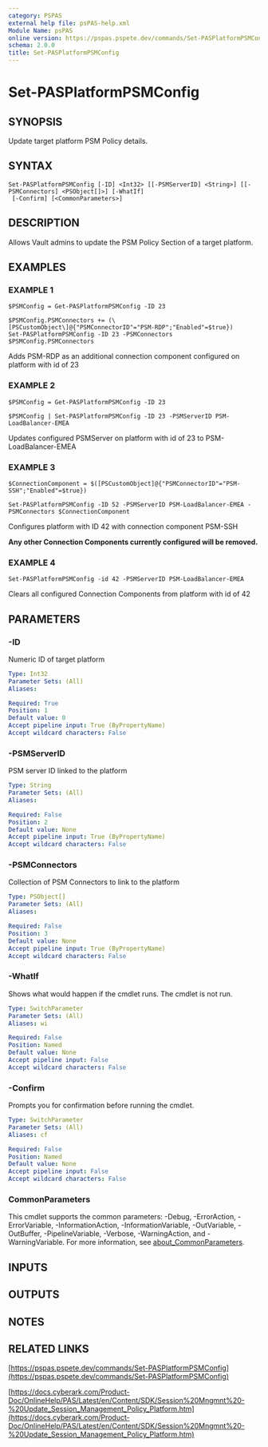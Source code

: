 ```yaml
---
category: PSPAS
external help file: psPAS-help.xml
Module Name: psPAS
online version: https://pspas.pspete.dev/commands/Set-PASPlatformPSMConfig
schema: 2.0.0
title: Set-PASPlatformPSMConfig
---
```


# Set-PASPlatformPSMConfig

## SYNOPSIS
Update target platform PSM Policy details.

## SYNTAX

```
Set-PASPlatformPSMConfig [-ID] <Int32> [[-PSMServerID] <String>] [[-PSMConnectors] <PSObject[]>] [-WhatIf]
 [-Confirm] [<CommonParameters>]
```

## DESCRIPTION
Allows Vault admins to update the PSM Policy Section of a target platform.

## EXAMPLES

### EXAMPLE 1
```
$PSMConfig = Get-PASPlatformPSMConfig -ID 23

$PSMConfig.PSMConnectors += (\[PSCustomObject\]@{"PSMConnectorID"="PSM-RDP";"Enabled"=$true})
Set-PASPlatformPSMConfig -ID 23 -PSMConnectors $PSMConfig.PSMConnectors
```

Adds PSM-RDP as an additional connection component configured on platform with id of 23

### EXAMPLE 2
```
$PSMConfig = Get-PASPlatformPSMConfig -ID 23

$PSMConfig | Set-PASPlatformPSMConfig -ID 23 -PSMServerID PSM-LoadBalancer-EMEA
```

Updates configured PSMServer on platform with id of 23 to PSM-LoadBalancer-EMEA

### EXAMPLE 3
```
$ConnectionComponent = $([PSCustomObject]@{"PSMConnectorID"="PSM-SSH";"Enabled"=$true})

Set-PASPlatformPSMConfig -ID 52 -PSMServerID PSM-LoadBalancer-EMEA -PSMConnectors $ConnectionComponent
```

Configures platform with ID 42 with connection component PSM-SSH

**Any other Connection Components currently configured will be removed.**

### EXAMPLE 4
```
Set-PASPlatformPSMConfig -id 42 -PSMServerID PSM-LoadBalancer-EMEA
```

Clears all configured Connection Components from platform with id of 42

## PARAMETERS

### -ID
Numeric ID of target platform

```yaml
Type: Int32
Parameter Sets: (All)
Aliases:

Required: True
Position: 1
Default value: 0
Accept pipeline input: True (ByPropertyName)
Accept wildcard characters: False
```

### -PSMServerID
PSM server ID linked to the platform

```yaml
Type: String
Parameter Sets: (All)
Aliases:

Required: False
Position: 2
Default value: None
Accept pipeline input: True (ByPropertyName)
Accept wildcard characters: False
```

### -PSMConnectors
Collection of PSM Connectors to link to the platform

```yaml
Type: PSObject[]
Parameter Sets: (All)
Aliases:

Required: False
Position: 3
Default value: None
Accept pipeline input: True (ByPropertyName)
Accept wildcard characters: False
```

### -WhatIf
Shows what would happen if the cmdlet runs.
The cmdlet is not run.

```yaml
Type: SwitchParameter
Parameter Sets: (All)
Aliases: wi

Required: False
Position: Named
Default value: None
Accept pipeline input: False
Accept wildcard characters: False
```

### -Confirm
Prompts you for confirmation before running the cmdlet.

```yaml
Type: SwitchParameter
Parameter Sets: (All)
Aliases: cf

Required: False
Position: Named
Default value: None
Accept pipeline input: False
Accept wildcard characters: False
```

### CommonParameters
This cmdlet supports the common parameters: -Debug, -ErrorAction, -ErrorVariable, -InformationAction, -InformationVariable, -OutVariable, -OutBuffer, -PipelineVariable, -Verbose, -WarningAction, and -WarningVariable. For more information, see [about_CommonParameters](http://go.microsoft.com/fwlink/?LinkID=113216).

## INPUTS

## OUTPUTS

## NOTES

## RELATED LINKS

[https://pspas.pspete.dev/commands/Set-PASPlatformPSMConfig](https://pspas.pspete.dev/commands/Set-PASPlatformPSMConfig)

[https://docs.cyberark.com/Product-Doc/OnlineHelp/PAS/Latest/en/Content/SDK/Session%20Mngmnt%20-%20Update_Session_Management_Policy_Platform.htm](https://docs.cyberark.com/Product-Doc/OnlineHelp/PAS/Latest/en/Content/SDK/Session%20Mngmnt%20-%20Update_Session_Management_Policy_Platform.htm)
